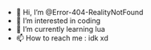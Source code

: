 - 👋 Hi, I’m @Error-404-RealityNotFound
- 👀 I’m interested in coding
- 🌱 I’m currently learning lua
- 📫 How to reach me : idk xd
